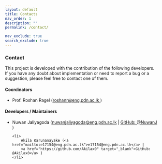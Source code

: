 ```yaml
---
layout: default
title: Contacts
nav_order: 1
description: ""
permalink: /contact/

nav_exclude: true
search_exclude: true
---
```


<h3 class="pb-3">Contact</h3>

<p>
    This project is developed with the contribution of the following developers.
    If you have any doubt about implementation or need to report a bug or a suggestion,
    please feel free to contact one of them.
</p>

<h4 class="pt-3">Coordinators</h4>
<ul>
    <li>
        Prof. Roshan Ragel
        (<a href="mailto:roshanr@eng.pdn.ac.lk ">roshanr@eng.pdn.ac.lk </a>)
    </li>
</ul>

<h4 class="pt-3">Developers / Maintainers</h4>
<ul>
    <li>
        Nuwan Jaliyagoda
        (<a href="mailto:nuwanjaliyagoda@eng.pdn.ac.lk">nuwanjaliyagoda@eng.pdn.ac.lk</a> |
        <a href="https://github.com/NuwanJ" target="_blank">GitHub: @NuwanJ</a> )
    </li>

    <li>
        Akila Karunanayake (<a href="mailto:e17154@eng.pdn.ac.lk">e17154@eng.pdn.ac.lk</a> |
        <a href="https://github.com/Akilax0" target="_blank">GitHub: @Akilax0</a> )
    </li>
</ul>
